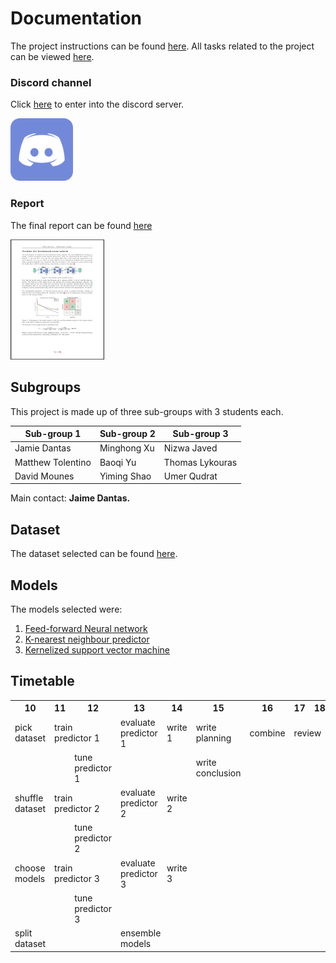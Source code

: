 # Documentation
The project instructions can be found [here](/ProjectInstructions.pdf).
All tasks related to the project can be viewed [here](https://github.com/orgs/EECS-4404/projects/1).

### Discord channel
Click [here](https://discord.gg/bHTRqTbY) to enter into the discord server.
<div>
<img src="/images/discord.png" width="100px"</img> 
</div>

### Report
The final report can be found [here](https://github.com/EECS-4404/report/blob/main/Final_Project_ML.pdf)
<div>
<img src="/images/report.png" width="150px"</img> 
</div>

## Subgroups
This project is made up of three sub-groups with 3 students each.

| Sub-group 1       | Sub-group 2  | Sub-group 3     |
| ----------------- | ------------ | --------------- |
| Jamie Dantas      | Minghong Xu  | Nizwa Javed     |
| Matthew Tolentino | Baoqi Yu     | Thomas Lykouras |
| David Mounes      | Yiming Shao  | Umer Qudrat     |

Main contact: **Jaime Dantas.**

## Dataset
The dataset selected can be found [here](https://github.com/EECS-4404/dataset).

## Models 
The models selected were:
1. [Feed-forward Neural network](https://github.com/EECS-4404/predictor-1)
2. [K-nearest neighbour predictor](https://github.com/EECS-4404/predictor-2)
3. [Kernelized support vector machine](https://github.com/EECS-4404/predictor-3)

## Timetable
<table>
  <tr>
    <th>10</th>
    <th>11</th>
    <th>12</th>
    <th>13</th>
    <th>14</th>
    <th>15</th>
    <th>16</th>
    <th>17</th>
    <th>18</th>
    <th>19</th>
    <th>20</th>
  </tr>
  <tr>
    <td colspan="1">pick dataset</td>
    <td colspan="2">train predictor 1</td>
    <td colspan="1">evaluate predictor 1</td>
    <td colspan="1">write 1</td>
    <td colspan="1">write planning</td>
    <td colspan="1">combine</td>
    <td colspan="2">review</td>
    <td colspan="2">submmit</td>
  </tr>
  <tr>
    <td colspan="2"></td>
    <td colspan="1">tune predictor 1</td>
    <td colspan="2"></td>
    <td colspan="1">write conclusion</td>
  </tr>
  <tr>
    <td colspan="1">shuffle dataset</td>
    <td colspan="2">train predictor 2</td>
    <td colspan="1">evaluate predictor 2</td>
    <td colspan="1">write 2</td>
  </tr>
  <tr>
    <td colspan="2"></td>
    <td colspan="1">tune predictor 2</td>
  </tr>
  <tr>
    <td colspan="1">choose models</td>
    <td colspan="2">train predictor 3</td>
    <td colspan="1">evaluate predictor 3</td>
    <td colspan="1">write 3</td>
  </tr>
  <tr>
    <td colspan="2"></td>
    <td colspan="1">tune predictor 3</td>
  </tr>
  <tr>
    <td colspan="1">split dataset</td>
    <td colspan="2"></td>
    <td colspan="2">ensemble models</td>
  </tr>
</table>
